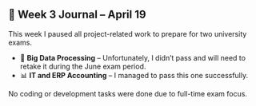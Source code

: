 ## 📅 Week 3 Journal – April 19

This week I paused all project-related work to prepare for two university exams.

- 🧠 **Big Data Processing** – Unfortunately, I didn’t pass and will need to retake it during the June exam period.
- 📊 **IT and ERP Accounting** – I managed to pass this one successfully.

No coding or development tasks were done due to full-time exam focus.
